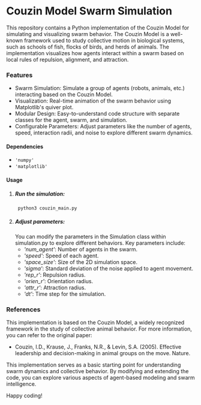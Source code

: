 # **Couzin Model Swarm Simulation**

This repository contains a Python implementation of the Couzin Model for simulating and visualizing swarm behavior. The Couzin Model is a well-known framework used to study collective motion in biological systems, such as schools of fish, flocks of birds, and herds of animals. The implementation visualizes how agents interact within a swarm based on local rules of repulsion, alignment, and attraction.

### **Features**

- Swarm Simulation: Simulate a group of agents (robots, animals, etc.) interacting based on the Couzin Model.
- Visualization: Real-time animation of the swarm behavior using Matplotlib's quiver plot.
- Modular Design: Easy-to-understand code structure with separate classes for the agent, swarm, and simulation.
- Configurable Parameters: Adjust parameters like the number of agents, speed, interaction radii, and noise to explore different swarm dynamics.

#### **Dependencies**
- ```'numpy'```
- ```'matplotlib'```

#### **Usage**
1. ##### **Run the simulation:**
   ``` python3 couzin_main.py```
2. ##### **Adjust parameters:**
   You can modify the parameters in the Simulation class within simulation.py to explore different behaviors. Key parameters include:
   - *'num_agent'*: Number of agents in the swarm.
   - *'speed'*: Speed of each agent.
   - *'space_size'*: Size of the 2D simulation space.
   - *'sigma'*: Standard deviation of the noise applied to agent movement.
   - *'rep_r'*: Repulsion radius.
   - *'orien_r'*: Orientation radius.
   - *'attr_r'*: Attraction radius.
   - *'dt'*: Time step for the simulation.
### **References**
This implementation is based on the Couzin Model, a widely recognized framework in the study of collective animal behavior. For more information, you can refer to the original paper:
- Couzin, I.D., Krause, J., Franks, N.R., & Levin, S.A. (2005). Effective leadership and decision-making in animal groups on the move. Nature.

This implementation serves as a basic starting point for understanding swarm dynamics and collective behavior. By modifying and extending the code, you can explore various aspects of agent-based modeling and swarm intelligence.

Happy coding!
